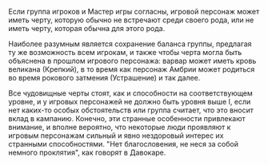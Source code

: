 Если группа игроков и Мастер игры согласны, игровой персонаж может иметь черту, которую обычно не встречают среди своего рода, или не иметь черту, которая обычна для этого рода.

Наиболее разумным является сохранение баланса группы, предлагая ту же возможность всем игрокам, и также чтобы черта могла быть объяснена в прошлом игрового персонажа: варвар может иметь кровь великана (Крепкий), в то время как персонаж Амбрии может родиться во время рокового затмения (Устрашение) и так далее.

Все чудовищные черты стоят, как и способности на соответствующем уровне, и у игровых персонажей не должно быть уровня выше I, если нет каких-то особых обстоятельств или группа считает, что это вносит вклад в кампанию. Конечно, эти странные особенности привлекают внимание, и вполне вероятно, что некоторые люди проявляют к игровым персонажам сильный и явно нездоровый интерес их странными способностями. "Нет благословения, не неся за собой немного проклятия", как говорят в Давокаре.